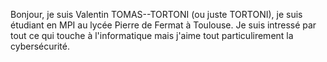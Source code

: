 Bonjour, je suis Valentin TOMAS--TORTONI (ou juste TORTONI), je suis étudiant en MPI au lycée Pierre de Fermat à Toulouse.
Je suis intressé par tout ce qui touche à l'informatique mais j'aime tout particulirement la cybersécurité.
